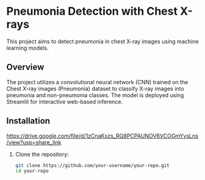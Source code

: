 # Pneumonia Detection with Chest X-rays

This project aims to detect pneumonia in chest X-ray images using machine learning models.

## Overview

The project utilizes a convolutional neural network (CNN) trained on the Chest X-ray images (Pneumonia) dataset to classify X-ray images into pneumonia and non-pneumonia classes. The model is deployed using Streamlit for interactive web-based inference.

## Installation
https://drive.google.com/file/d/1zCnaKxzs_RQ8PCPAUNOV6VCOGmYysLns/view?usp=share_link

1. Clone the repository:

   ```bash
   git clone https://github.com/your-username/your-repo.git
   cd your-repo
